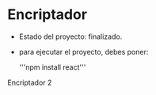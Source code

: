 # Encriptador

- Estado del  proyecto: finalizado.

- para ejecutar el proyecto, debes poner:

  '''npm install react'''

Encriptador 2
